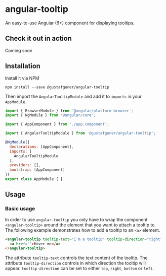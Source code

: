 # angular-tooltip

An easy-to-use Angular (6+) component for displaying tooltips.

## Check it out in action
Coming soon

## Installation

Install it via NPM

```shell
npm install --save @gustafguner/angular-tooltip
```

Then import the `AngularTooltipModule` and add it to `imports` in your `AppModule`.

```javascript
import { BrowserModule } from '@angular/platform-browser';
import { NgModule } from '@angular/core';

import { AppComponent } from './app.component';

import { AngularTooltipModule } from '@gustafguner/angular-tooltip';

@NgModule({
  declarations: [AppComponent],
  imports: [
    AngularTooltipModule
  ],
  providers: [],
  bootstrap: [AppComponent]
})
export class AppModule { }
```

## Usage

### Basic usage
In order to use `angular-tooltip` you only have to wrap the component `<angular-tooltip>` around the element that you want to attach a tooltip to. The following example demonstrates how to add a tooltip to an `<a>` element.

```html
<angular-tooltip tooltip-text="I'm a tooltip" tooltip-direction="right">
  <a href="">Hover me</a>
</angular-tooltip>
```

The attribute `tooltip-text` controls the text content of the tooltip. The attribute `tooltip-direction` controls in which direction the tooltip will appear. `tooltip-direction` can be set to either `top`, `right`, `bottom` or `left`.
